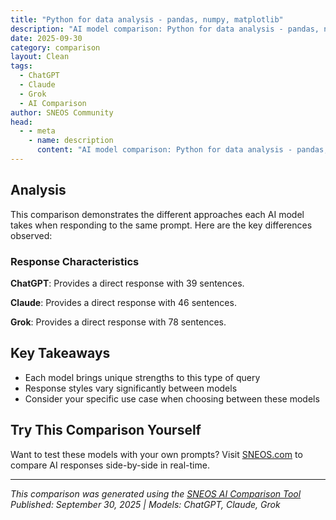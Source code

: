 ```yaml
---
title: "Python for data analysis - pandas, numpy, matplotlib"
description: "AI model comparison: Python for data analysis - pandas, numpy, matplotlib..."
date: 2025-09-30
category: comparison
layout: Clean
tags:
  - ChatGPT
  - Claude
  - Grok
  - AI Comparison
author: SNEOS Community
head:
  - - meta
    - name: description
      content: "AI model comparison: Python for data analysis - pandas, numpy, matplotlib..."
---
```


<ChatComparison
  title="Python for data analysis - pandas, numpy, matplotlib"
  prompt="Python for data analysis - pandas, numpy, matplotlib"
  :responses='{
    "ChatGPT": "Certainly! Here\u0027s a brief overview and example usage of **pandas**, **numpy**, and **matplotlib** in Python for data analysis:\n\n---\n\n### 1. NumPy\n- **Purpose:** Fundamental package for numerical computing in Python.\n- **Use:** Provides support for arrays, mathematical functions, linear algebra, random number generation, etc.\n\n**Example:**\n\n\u0060\u0060\u0060python\nimport numpy as np\n\n# Create a numpy array\narr = np.array([1, 2, 3, 4, 5])\n\n# Basic operations\nmean = np.mean(arr)\nstd_dev = np.std(arr)\n\nprint(\u0022Mean:\u0022, mean)\nprint(\u0022Standard Deviation:\u0022, std_dev)\n\u0060\u0060\u0060\n\n---\n\n### 2. pandas\n- **Purpose:** Library providing data structures and data analysis tools.\n- **Use:** Handling and manipulating tabular data (similar to spreadsheets or SQL tables).\n\n**Example:**\n\n\u0060\u0060\u0060python\nimport pandas as pd\n\n# Create a DataFrame\ndata = {\n    \u0027Name\u0027: [\u0027Alice\u0027, \u0027Bob\u0027, \u0027Charlie\u0027, \u0027David\u0027],\n    \u0027Age\u0027: [25, 30, 35, 40],\n    \u0027Salary\u0027: [70000, 80000, 120000, 95000]\n}\ndf = pd.DataFrame(data)\n\n# Basic data exploration\nprint(df.head())\nprint(df.describe())\n\n# Filter data\nhigh_salary = df[df[\u0027Salary\u0027] \u003E 90000]\nprint(high_salary)\n\u0060\u0060\u0060\n\n---\n\n### 3. Matplotlib\n- **Purpose:** Plotting library for creating static, animated, and interactive visualizations.\n- **Use:** Visualizing data distributions, trends, comparisons, etc.\n\n**Example:**\n\n\u0060\u0060\u0060python\nimport matplotlib.pyplot as plt\n\n# Sample data\nx = [1, 2, 3, 4, 5]\ny = [10, 15, 7, 12, 9]\n\n# Line plot\nplt.plot(x, y, label=\u0027Sample Data\u0027)\n\n# Add labels and title\nplt.xlabel(\u0027X axis\u0027)\nplt.ylabel(\u0027Y axis\u0027)\nplt.title(\u0027Simple Line Plot\u0027)\nplt.legend()\n\n# Show plot\nplt.show()\n\u0060\u0060\u0060\n\n---\n\n### Combined Example: Using all three together\n\n\u0060\u0060\u0060python\nimport numpy as np\nimport pandas as pd\nimport matplotlib.pyplot as plt\n\n# Generate random data using numpy\nnp.random.seed(0)\nages = np.random.randint(20, 60, size=100)\nsalaries = np.random.normal(50000, 15000, size=100)\n\n# Create a DataFrame\ndf = pd.DataFrame({\u0027Age\u0027: ages, \u0027Salary\u0027: salaries})\n\n# Analyze data\nprint(df.describe())\n\n# Scatter plot to visualize relationship between Age and Salary\nplt.scatter(df[\u0027Age\u0027], df[\u0027Salary\u0027], alpha=0.6)\nplt.title(\u0027Age vs Salary\u0027)\nplt.xlabel(\u0027Age\u0027)\nplt.ylabel(\u0027Salary\u0027)\nplt.show()\n\u0060\u0060\u0060\n\n---\n\nIf you want, I can provide more detailed examples, tutorials, or explain any specific functions!",
    "Claude": "# Python for Data Analysis: pandas, numpy, matplotlib\n\nI\u0027ll walk you through the essential libraries for data analysis in Python with practical examples.\n\n## 1. NumPy - Numerical Computing Foundation\n\nNumPy provides the foundation for numerical computing in Python.\n\n\u0060\u0060\u0060python\nimport numpy as np\n\n# Creating arrays\narr1 = np.array([1, 2, 3, 4, 5])\narr2 = np.array([[1, 2, 3], [4, 5, 6]])\n\n# Array operations\nprint(f\u0022Array shape: {arr2.shape}\u0022)\nprint(f\u0022Array dtype: {arr1.dtype}\u0022)\n\n# Mathematical operations\nnumbers = np.array([1, 2, 3, 4, 5])\nprint(f\u0022Mean: {np.mean(numbers)}\u0022)\nprint(f\u0022Standard deviation: {np.std(numbers)}\u0022)\nprint(f\u0022Sum: {np.sum(numbers)}\u0022)\n\n# Broadcasting\nmatrix = np.array([[1, 2, 3], [4, 5, 6], [7, 8, 9]])\nresult = matrix \u002B 10  # Adds 10 to each element\nprint(\u0022Matrix \u002B 10:\u0022)\nprint(result)\n\n# Random number generation\nrandom_data = np.random.normal(0, 1, 1000)  # Normal distribution\nprint(f\u0022Random data mean: {np.mean(random_data):.2f}\u0022)\n\u0060\u0060\u0060\n\n## 2. Pandas - Data Manipulation and Analysis\n\nPandas is built on NumPy and provides high-level data structures.\n\n\u0060\u0060\u0060python\nimport pandas as pd\nimport numpy as np\n\n# Creating DataFrames\ndata = {\n    \u0027Name\u0027: [\u0027Alice\u0027, \u0027Bob\u0027, \u0027Charlie\u0027, \u0027Diana\u0027, \u0027Eve\u0027],\n    \u0027Age\u0027: [25, 30, 35, 28, 32],\n    \u0027City\u0027: [\u0027New York\u0027, \u0027London\u0027, \u0027Tokyo\u0027, \u0027Paris\u0027, \u0027Sydney\u0027],\n    \u0027Salary\u0027: [50000, 60000, 70000, 55000, 65000]\n}\n\ndf = pd.DataFrame(data)\nprint(\u0022Original DataFrame:\u0022)\nprint(df)\nprint(f\u0022\\nDataFrame info:\u0022)\nprint(df.info())\n\n# Basic operations\nprint(f\u0022\\nFirst 3 rows:\u0022)\nprint(df.head(3))\n\nprint(f\u0022\\nBasic statistics:\u0022)\nprint(df.describe())\n\n# Filtering data\nhigh_earners = df[df[\u0027Salary\u0027] \u003E 55000]\nprint(f\u0022\\nHigh earners:\u0022)\nprint(high_earners)\n\n# Grouping and aggregation\ncity_stats = df.groupby(\u0027City\u0027)[\u0027Salary\u0027].agg([\u0027mean\u0027, \u0027count\u0027])\nprint(f\u0022\\nSalary stats by city:\u0022)\nprint(city_stats)\n\n# Adding new columns\ndf[\u0027Salary_Category\u0027] = df[\u0027Salary\u0027].apply(\n    lambda x: \u0027High\u0027 if x \u003E 60000 else \u0027Medium\u0027 if x \u003E 50000 else \u0027Low\u0027\n)\nprint(f\u0022\\nDataFrame with salary category:\u0022)\nprint(df)\n\u0060\u0060\u0060\n\n## 3. Reading and Writing Data\n\n\u0060\u0060\u0060python\n# Create sample data and save to CSV\nsample_data = pd.DataFrame({\n    \u0027Date\u0027: pd.date_range(\u00272024-01-01\u0027, periods=100),\n    \u0027Sales\u0027: np.random.randint(100, 1000, 100),\n    \u0027Product\u0027: np.random.choice([\u0027A\u0027, \u0027B\u0027, \u0027C\u0027], 100),\n    \u0027Region\u0027: np.random.choice([\u0027North\u0027, \u0027South\u0027, \u0027East\u0027, \u0027West\u0027], 100)\n})\n\n# Save to CSV\nsample_data.to_csv(\u0027sales_data.csv\u0027, index=False)\n\n# Read from CSV\ndf_sales = pd.read_csv(\u0027sales_data.csv\u0027)\ndf_sales[\u0027Date\u0027] = pd.to_datetime(df_sales[\u0027Date\u0027])  # Convert to datetime\n\nprint(\u0022Sales data sample:\u0022)\nprint(df_sales.head())\n\n# Data analysis\nmonthly_sales = df_sales.groupby(df_sales[\u0027Date\u0027].dt.month)[\u0027Sales\u0027].sum()\nproduct_performance = df_sales.groupby(\u0027Product\u0027)[\u0027Sales\u0027].agg([\u0027sum\u0027, \u0027mean\u0027, \u0027count\u0027])\n\nprint(f\u0022\\nMonthly sales:\u0022)",
    "Grok": "Python is one of the most popular programming languages for data analysis due to its powerful libraries like **Pandas**, **NumPy**, and **Matplotlib**. Below, I\u2019ll provide an overview of each library, along with explanations and examples to help you get started with data analysis in Python.\n\n---\n\n### 1. **NumPy** (Numerical Python)\n**NumPy** is the foundational library for numerical computations in Python. It provides support for arrays, matrices, and high-performance mathematical functions.\n\n#### Key Features:\n- Efficient multi-dimensional arrays (\u0060ndarray\u0060).\n- Broadcasting for element-wise operations.\n- Mathematical functions (e.g., trigonometry, statistics, linear algebra).\n- Random number generation.\n\n#### Installation:\nIf not already installed, you can install NumPy via pip:\n\u0060\u0060\u0060bash\npip install numpy\n\u0060\u0060\u0060\n\n#### Example: Basic Operations with NumPy\n\u0060\u0060\u0060python\nimport numpy as np\n\n# Create a 1D array\narr = np.array([1, 2, 3, 4, 5])\nprint(\u0022Array:\u0022, arr)\n\n# Perform element-wise operations\narr_squared = arr ** 2\nprint(\u0022Squared Array:\u0022, arr_squared)\n\n# Create a 2D array (matrix)\nmatrix = np.array([[1, 2], [3, 4]])\nprint(\u0022Matrix:\\n\u0022, matrix)\n\n# Matrix multiplication\nresult = np.dot(matrix, matrix)\nprint(\u0022Matrix Multiplication:\\n\u0022, result)\n\n# Statistical operations\nmean_val = np.mean(arr)\nprint(\u0022Mean of Array:\u0022, mean_val)\n\u0060\u0060\u0060\n\n#### Output:\n\u0060\u0060\u0060\nArray: [1 2 3 4 5]\nSquared Array: [ 1  4  9 16 25]\nMatrix:\n [[1 2]\n [3 4]]\nMatrix Multiplication:\n [[ 7 10]\n [15 22]]\nMean of Array: 3.0\n\u0060\u0060\u0060\n\n---\n\n### 2. **Pandas** (Python Data Analysis Library)\n**Pandas** is built on top of NumPy and is used for data manipulation and analysis. It provides data structures like \u0060Series\u0060 (1D) and \u0060DataFrame\u0060 (2D) to handle tabular data efficiently.\n\n#### Key Features:\n- DataFrame for handling structured data (like spreadsheets or SQL tables).\n- Tools for reading/writing data (CSV, Excel, JSON, SQL, etc.).\n- Data cleaning, filtering, merging, and grouping.\n- Handling missing data.\n\n#### Installation:\nInstall Pandas via pip:\n\u0060\u0060\u0060bash\npip install pandas\n\u0060\u0060\u0060\n\n#### Example: Working with a DataFrame\n\u0060\u0060\u0060python\nimport pandas as pd\n\n# Create a dictionary to form a DataFrame\ndata = {\n    \u0027Name\u0027: [\u0027Alice\u0027, \u0027Bob\u0027, \u0027Charlie\u0027],\n    \u0027Age\u0027: [25, 30, 35],\n    \u0027Salary\u0027: [50000, 60000, 75000]\n}\n\n# Convert to DataFrame\ndf = pd.DataFrame(data)\nprint(\u0022DataFrame:\\n\u0022, df)\n\n# Basic operations\nprint(\u0022\\nAverage Salary:\u0022, df[\u0027Salary\u0027].mean())\n\n# Filter data\nfiltered_df = df[df[\u0027Age\u0027] \u003E 25]\nprint(\u0022\\nFiltered DataFrame (Age \u003E 25):\\n\u0022, filtered_df)\n\n# Add a new column\ndf[\u0027Bonus\u0027] = df[\u0027Salary\u0027] * 0.1\nprint(\u0022\\nDataFrame with Bonus Column:\\n\u0022, df)\n\u0060\u0060\u0060\n\n#### Output:\n\u0060\u0060\u0060\nDataFrame:\n       Name  Age  Salary\n0    Alice   25   50000\n1      Bob   30   60000\n2  Charlie   35   75000\n\nAverage Salary: 61666.666666666664\n\nFiltered DataFrame (Age \u003E 25):\n       Name  Age  Salary\n1      Bob   30   60000\n2  Charlie   35   75000\n\nDataFrame with Bonus Column:\n       Name  Age  Salary    Bonus\n0    Alice   25   50000   5000.0\n1      Bob   30   60000   6000.0\n2  Charlie   35   75000   7500.0\n\u0060\u0060\u0060\n\n---\n\n### 3. **Matplotlib** (Matplotlib.pyplot)\n**Matplotlib** is a plotting library for creating visualizations in Python. The \u0060pyplot\u0060 module provides a simple interface for generating plots like line charts, bar charts, histograms, etc.\n\n#### Key Features:\n- Customizable 2D and 3D plots.\n- Integration with Pandas and NumPy for data visualization.\n- Wide variety of plot types (scatter, bar, pie, etc.).\n\n#### Installation:\nInstall Matplotlib via pip:\n\u0060\u0060\u0060bash\npip install matplotlib\n\u0060\u0060\u0060\n\n#### Example: Plotting Data\n\u0060\u0060\u0060python\nimport matplotlib.pyplot as plt\nimport numpy as np\n\n# Sample data\nx = np.array([1, 2, 3, 4, 5])\ny = np.array([2, 4, 6, 8, 10])\n\n# Create a line plot\nplt.plot(x, y, label=\u0027Linear Trend\u0027, color=\u0027blue\u0027, marker=\u0027o\u0027)\nplt.title(\u0027Simple Line Plot\u0027)\nplt.xlabel(\u0027X-axis\u0027)\nplt.ylabel(\u0027Y-axis\u0027)\nplt.legend()\nplt.grid(True)\nplt.show()\n\n# Create a bar plot using Pandas DataFrame\nimport pandas as pd\ndata = {\u0027Name\u0027: [\u0027Alice\u0027, \u0027Bob\u0027, \u0027Charlie\u0027], \u0027Salary\u0027: [50000, 60000, 75000]}\ndf = pd.DataFrame(data)\n\nplt.bar(df[\u0027Name\u0027], df[\u0027Salary\u0027], color=\u0027green\u0027)\nplt.title(\u0027Salary Bar Chart\u0027)\nplt.xlabel(\u0027Name\u0027)\nplt.ylabel(\u0027Salary\u0027)\nplt.show()\n\u0060\u0060\u0060\n\n#### Output:\n- The first code snippet generates a line plot with a linear trend.\n- The second snippet creates a bar chart showing salaries for different individuals.\n\n---\n\n### Combining Pandas, NumPy, and Matplotlib for Data Analysis\nHere\u2019s an end-to-end example where we analyze a small dataset and visualize the results.\n\n#### Example: Sales Data Analysis\n\u0060\u0060\u0060python\nimport pandas as pd\nimport numpy as np\nimport matplotlib.pyplot as plt\n\n# Create a sample dataset\ndata = {\n    \u0027Month\u0027: [\u0027Jan\u0027, \u0027Feb\u0027, \u0027Mar\u0027, \u0027Apr\u0027, \u0027May\u0027],\n    \u0027Sales\u0027: [200, 250, 300, 280, 320],\n    \u0027Expenses\u0027: [180, 200, 220, 210, 240]\n}\ndf = pd.DataFrame(data)\n\n# Calculate Profit\ndf[\u0027Profit\u0027] = df[\u0027Sales\u0027] - df[\u0027Expenses\u0027]\nprint(\u0022DataFrame:\\n\u0022, df)\n\n# Summary statistics using NumPy\nmean_sales = np.mean(df[\u0027Sales\u0027])\nprint(\u0022\\nAverage Sales:\u0022, mean_sales)\n\n# Plot Sales and Expenses over Months\nplt.figure(figsize=(10, 5))\nplt.plot(df[\u0027Month\u0027], df[\u0027Sales\u0027], label=\u0027Sales\u0027, color=\u0027blue\u0027, marker=\u0027o\u0027)\nplt.plot(df[\u0027Month\u0027], df[\u0027Expenses\u0027], label=\u0027Expenses\u0027, color=\u0027red\u0027, marker=\u0027s\u0027)\nplt.title(\u0027Sales vs Expenses Over Months\u0027)\nplt.xlabel(\u0027Month\u0027)\nplt.ylabel(\u0027Amount\u0027)\nplt.legend()\nplt.grid(True)\nplt.show()\n\u0060\u0060\u0060\n\n#### Output:\n\u0060\u0060\u0060\nDataFrame:\n   Month  Sales  Expenses  Profit\n0   Jan    200       180      20\n1   Feb    250       200      50\n2   Mar    300       220      80\n3   Apr    280       210      70\n4   May    320       240      80\n\nAverage Sales: 270.0\n\u0060\u0060\u0060\n- A line plot will be displayed showing Sales and Expenses trends over the months.\n\n---\n\n### Key Takeaways\n- **NumPy**: Use for numerical computations and array operations.\n- **Pandas**: Use for data manipulation and working with tabular data (DataFrames).\n- **Matplotlib**: Use for creating visualizations to explore and communicate insights.\n\nThese libraries are often used together in data analysis workflows. Start with small datasets to practice, and gradually explore more advanced features like grouping in Pandas, matrix operations in NumPy, and advanced plotting in Matplotlib.\n\nLet me know if you\u0027d like deeper explanations or examples on any specific topic!"
  }'
  published-date="22:46"
/>

## Analysis

This comparison demonstrates the different approaches each AI model takes when responding to the same prompt. Here are the key differences observed:

### Response Characteristics

**ChatGPT**: Provides a direct response with 39 sentences. 

**Claude**: Provides a direct response with 46 sentences. 

**Grok**: Provides a direct response with 78 sentences. 

## Key Takeaways

- Each model brings unique strengths to this type of query
- Response styles vary significantly between models
- Consider your specific use case when choosing between these models

## Try This Comparison Yourself

Want to test these models with your own prompts? Visit [SNEOS.com](https://sneos.com) to compare AI responses side-by-side in real-time.

---

*This comparison was generated using the [SNEOS AI Comparison Tool](https://sneos.com)*
*Published: September 30, 2025 | Models: ChatGPT, Claude, Grok*
